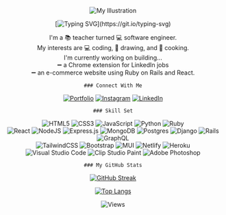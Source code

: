 
<div align='center'>

  ![My Illustration](https://i.imgur.com/4C2GICB.png)

  [![Typing SVG](https://readme-typing-svg.demolab.com?font=Poppins&duration=2800&pause=350&color=FF7AAA&center=true&width=435&lines=Hi%2C+I'm+Angel.;Welcome+to+my+little+coding+corner!)](https://git.io/typing-svg)

   I'm a :books: teacher turned :computer: software engineer. <br>
   My interests are :computer: coding, :art: drawing, and :ramen: cooking. <br>
   I'm currently working on building... <br>
   :heavy_minus_sign: a Chrome extension for LinkedIn jobs <br>
   :heavy_minus_sign: an e-commerce website using Ruby on Rails and React.

    ### Connect With Me
  [![Portfolio](https://img.shields.io/badge/portfolio-%2335BDB2.svg?style=for-the-badge&logo=netlify&logoColor=white)](https://angel-zhou.netlify.app/)
  [![Instagram](https://img.shields.io/badge/Instagram-%23EC5990.svg?style=for-the-badge&logo=Instagram&logoColor=white)](https://www.instagram.com/aiyapetstudio/)
  [![LinkedIn](https://img.shields.io/badge/linkedin-%230077B5.svg?style=for-the-badge&logo=linkedin&logoColor=white)](https://www.linkedin.com/in/angel-q-zhou/)

    ### Skill Set

  ![HTML5](https://img.shields.io/badge/html5-%23E34F26.svg?style=flat-square&logo=html5&logoColor=white)
  ![CSS3](https://img.shields.io/badge/css3-%231572B6.svg?style=flat-square&logo=css3&logoColor=white)
  ![JavaScript](https://img.shields.io/badge/javascript-%23323330.svg?style=flat-square&logo=javascript&logoColor=%23F7DF1E)
  ![Python](https://img.shields.io/badge/python-3670A0?style=flat-square&logo=python&logoColor=ffdd54)
  ![Ruby](https://img.shields.io/badge/ruby-%23CC342D.svg?style=flat-square&logo=ruby&logoColor=white)
    <br>
  ![React](https://img.shields.io/badge/react-%2320232a.svg?style=flat-square&logo=react&logoColor=%2361DAFB)
  ![NodeJS](https://img.shields.io/badge/node.js-6DA55F?style=flat-square&logo=node.js&logoColor=white)
  ![Express.js](https://img.shields.io/badge/express.js-%23404d59.svg?style=flat-square&logo=express&logoColor=%2361DAFB)
  ![MongoDB](https://img.shields.io/badge/MongoDB-%234ea94b.svg?style=flat-square&logo=mongodb&logoColor=white)
  ![Postgres](https://img.shields.io/badge/postgres-%23316192.svg?style=flat-square&logo=postgresql&logoColor=white)
  ![Django](https://img.shields.io/badge/django-%23092E20.svg?style=flat-square&logo=django&logoColor=white)
  ![Rails](https://img.shields.io/badge/rails-%23CC0000.svg?style=flat-square&logo=ruby-on-rails&logoColor=white)
  ![GraphQL](https://img.shields.io/badge/-GraphQL-E10098?style=flat-square&logo=graphql&logoColor=white)
    <br>
  ![TailwindCSS](https://img.shields.io/badge/tailwindcss-%2338B2AC.svg?style=flat-square&logo=tailwind-css&logoColor=white)
  ![Bootstrap](https://img.shields.io/badge/bootstrap-%23563D7C.svg?style=flat-square&logo=bootstrap&logoColor=white)
  ![MUI](https://img.shields.io/badge/MUI-%230081CB.svg?style=flat-square&logo=mui&logoColor=white)
  ![Netlify](https://img.shields.io/badge/netlify-%23000000.svg?style=flat-square&logo=netlify&logoColor=#00C7B7)
  ![Heroku](https://img.shields.io/badge/heroku-%23430098.svg?style=flat-square&logo=heroku&logoColor=white)
  ![Visual Studio Code](https://img.shields.io/badge/Visual%20Studio%20Code-0078d7.svg?style=flat-square&logo=visual-studio-code&logoColor=white)
  ![Clip Studio Paint](https://shields.io/badge/clip%20studio%20paint-DB7093?style=flat-square)
  ![Adobe Photoshop](https://img.shields.io/badge/adobe%20photoshop-%2331A8FF.svg?style=flat-square&logo=adobe%20photoshop&logoColor=white)

    ### My GitHub Stats

  [![GitHub Streak](http://github-readme-streak-stats.herokuapp.com?user=angel-zh&theme=dracula&border_radius=5&fire=69DDD1&stroke=69DDD1&dates=C0ECE6)](https://git.io/streak-stats)

  [![Top Langs](https://github-readme-stats.vercel.app/api/top-langs/?username=angel-zh&theme=dracula&layout=compact)](https://github.com/anuraghazra/github-readme-stats)

  ![Views](https://komarev.com/ghpvc/?username=angel-zh&style=flat-square&color=DB7093&label=VIEWS)
</div>
